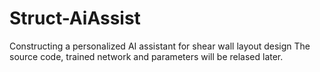 # Struct-AiAssist
Constructing a personalized AI assistant for shear wall layout design
The source code, trained network and parameters will be relased later.
